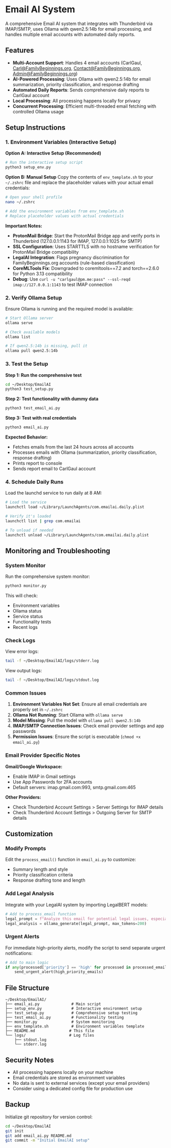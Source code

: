# Email AI System

A comprehensive Email AI system that integrates with Thunderbird via IMAP/SMTP, uses Ollama with qwen2.5:14b for email processing, and handles multiple email accounts with automated daily reports.

## Features

- **Multi-Account Support**: Handles 4 email accounts (CarlGaul, Carl@FamilyBeginnings.org, Contact@FamilyBeginnings.org, Admin@FamilyBeginnings.org)
- **AI-Powered Processing**: Uses Ollama with qwen2.5:14b for email summarization, priority classification, and response drafting
- **Automated Daily Reports**: Sends comprehensive daily reports to CarlGaul account
- **Local Processing**: All processing happens locally for privacy
- **Concurrent Processing**: Efficient multi-threaded email fetching with controlled Ollama usage

## Setup Instructions

### 1. Environment Variables (Interactive Setup)

**Option A: Interactive Setup (Recommended)**
```bash
# Run the interactive setup script
python3 setup_env.py
```

**Option B: Manual Setup**
Copy the contents of `env_template.sh` to your `~/.zshrc` file and replace the placeholder values with your actual email credentials:

```bash
# Open your shell profile
nano ~/.zshrc

# Add the environment variables from env_template.sh
# Replace placeholder values with actual credentials
```

**Important Notes:**
- **ProtonMail Bridge**: Start the ProtonMail Bridge app and verify ports in Thunderbird (127.0.0.1:1143 for IMAP, 127.0.0.1:1025 for SMTP)
- **SSL Configuration**: Uses STARTTLS with no hostname verification for ProtonMail Bridge compatibility
- **LegalAI Integration**: Flags pregnancy discrimination for FamilyBeginnings.org accounts (rule-based classification)
- **CoreMLTools Fix**: Downgraded to coremltools==7.2 and torch==2.6.0 for Python 3.13 compatibility
- **Debug**: Use `curl -u "carlgaul@pm.me:pass" --ssl-reqd imap://127.0.0.1:1143` to test IMAP connection

### 2. Verify Ollama Setup

Ensure Ollama is running and the required model is available:

```bash
# Start Ollama server
ollama serve

# Check available models
ollama list

# If qwen2.5:14b is missing, pull it
ollama pull qwen2.5:14b
```

### 3. Test the Setup

**Step 1: Run the comprehensive test**
```bash
cd ~/Desktop/EmailAI
python3 test_setup.py
```

**Step 2: Test functionality with dummy data**
```bash
python3 test_email_ai.py
```

**Step 3: Test with real credentials**
```bash
python3 email_ai.py
```

**Expected Behavior:**
- Fetches emails from the last 24 hours across all accounts
- Processes emails with Ollama (summarization, priority classification, response drafting)
- Prints report to console
- Sends report email to CarlGaul account

### 4. Schedule Daily Runs

Load the launchd service to run daily at 8 AM:

```bash
# Load the service
launchctl load ~/Library/LaunchAgents/com.emailai.daily.plist

# Verify it's loaded
launchctl list | grep com.emailai

# To unload if needed
launchctl unload ~/Library/LaunchAgents/com.emailai.daily.plist
```

## Monitoring and Troubleshooting

### System Monitor

Run the comprehensive system monitor:
```bash
python3 monitor.py
```

This will check:
- Environment variables
- Ollama status
- Service status
- Functionality tests
- Recent logs

### Check Logs

View error logs:
```bash
tail -f ~/Desktop/EmailAI/logs/stderr.log
```

View output logs:
```bash
tail -f ~/Desktop/EmailAI/logs/stdout.log
```

### Common Issues

1. **Environment Variables Not Set**: Ensure all email credentials are properly set in `~/.zshrc`
2. **Ollama Not Running**: Start Ollama with `ollama serve`
3. **Model Missing**: Pull the model with `ollama pull qwen2.5:14b`
4. **IMAP/SMTP Connection Issues**: Check email provider settings and app passwords
5. **Permission Issues**: Ensure the script is executable (`chmod +x email_ai.py`)

### Email Provider Specific Notes

**Gmail/Google Workspace:**
- Enable IMAP in Gmail settings
- Use App Passwords for 2FA accounts
- Default servers: imap.gmail.com:993, smtp.gmail.com:465

**Other Providers:**
- Check Thunderbird Account Settings > Server Settings for IMAP details
- Check Thunderbird Account Settings > Outgoing Server for SMTP details

## Customization

### Modify Prompts

Edit the `process_email()` function in `email_ai.py` to customize:
- Summary length and style
- Priority classification criteria
- Response drafting tone and length

### Add Legal Analysis

Integrate with your LegalAI system by importing LegalBERT models:

```python
# Add to process_email function
legal_prompt = f"Analyze this email for potential legal issues, especially pregnancy discrimination: {body}"
legal_analysis = ollama_generate(legal_prompt, max_tokens=200)
```

### Urgent Alerts

For immediate high-priority alerts, modify the script to send separate urgent notifications:

```python
# Add to main logic
if any(processed['priority'] == 'high' for processed in processed_emails):
    send_urgent_alert(high_priority_emails)
```

## File Structure

```
~/Desktop/EmailAI/
├── email_ai.py              # Main script
├── setup_env.py             # Interactive environment setup
├── test_setup.py            # Comprehensive setup testing
├── test_email_ai.py         # Functionality testing
├── monitor.py               # System monitoring
├── env_template.sh          # Environment variables template
├── README.md               # This file
└── logs/                   # Log files
    ├── stdout.log
    └── stderr.log
```

## Security Notes

- All processing happens locally on your machine
- Email credentials are stored as environment variables
- No data is sent to external services (except your email providers)
- Consider using a dedicated config file for production use

## Backup

Initialize git repository for version control:

```bash
cd ~/Desktop/EmailAI
git init
git add email_ai.py README.md
git commit -m "Initial EmailAI setup"
``` 